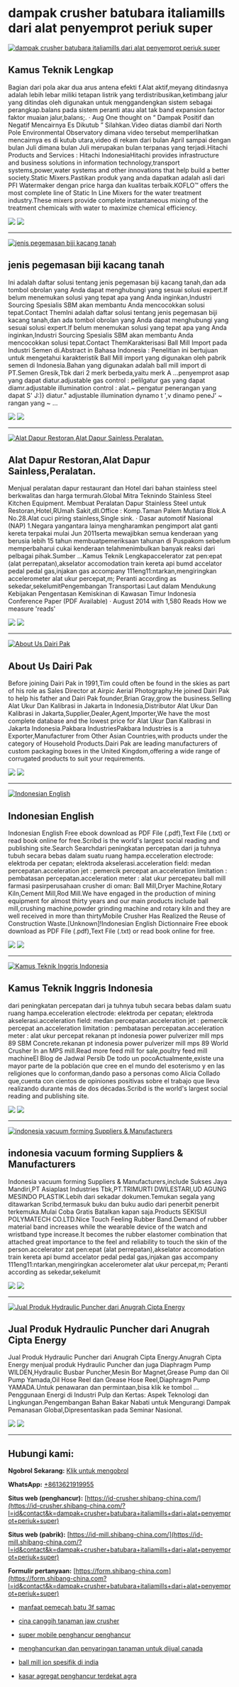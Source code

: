# dampak crusher batubara italiamills dari alat penyemprot periuk super

<a href="https://swt.shibang-china.com/?l=id&img&k=dampak+crusher+batubara+italiamills+dari+alat+penyemprot+periuk+super" target="_blank">![dampak crusher batubara italiamills dari alat penyemprot periuk super](http://static.shibang-china.com/all-800x300/949.jpg)</a>

## Kamus Teknik Lengkap
Bagian dari pola akar dua arus antena efekti f.Alat aktif,meyang ditindasnya adalah lebih lebar miliki tetapan listrik yang terdistribusikan,ketimbang jalur yang ditindas oleh digunakan untuk menggandengkan sistem sebagai perangkap.balans pada sistem peranti atau alat tak band expansion factor faktor muaian jalur,balans;.&nbsp;&#0183;&#32;Aug One thought on “ Dampak Positif dan Negatif Mencairnya Es Dikutub ” Silahkan.Video diatas diambil dari North Pole Environmental Observatory dimana video tersebut memperlihatkan mencairnya es di kutub utara,video di rekam dari bulan April sampai dengan bulan Juli dimana bulan Juli merupakan bulan terpanas yang terjadi.Hitachi Products and Services : Hitachi IndonesiaHitachi provides infrastructure and business solutions in information technology,transport systems,power,water systems and other innovations that help build a better society.Static Mixers.Pastikan produk yang anda dapatkan adalah asli dari PFI Watermaker dengan price harga dan kualitas terbaik.KOFLO™ offers the most complete line of Static In Line Mixers for the water treatment industry.These mixers provide complete instantaneous mixing of the treatment chemicals with water to maximize chemical efficiency.


<a href="https://whatsapp.shibangsoft.com/WhatsApp.php" target="_blank" title="WhatsApp">![](http://static.shibang-china.com/icon/whatsapp.png)</a> <a href="https://swt.shibang-china.com/?l=id&icon&k=dampak+crusher+batubara+italiamills+dari+alat+penyemprot+periuk+super" target="_blank">![](http://static.shibang-china.com/icon/chat-id.png)</a>

---

<a href="https://swt.shibang-china.com/?l=id&img&k=dampak+crusher+batubara+italiamills+dari+alat+penyemprot+periuk+super" target="_blank">![jenis pegemasan biji kacang tanah](http://static.shibang-china.com/all-800x300/388.jpg)</a>

## jenis pegemasan biji kacang tanah
Ini adalah daftar solusi tentang jenis pegemasan biji kacang tanah,dan ada tombol obrolan yang Anda dapat menghubungi yang sesuai solusi expert.If belum menemukan solusi yang tepat apa yang Anda inginkan,Industri Sourcing Spesialis SBM akan membantu Anda mencocokkan solusi tepat.Contact ThemIni adalah daftar solusi tentang jenis pegemasan biji kacang tanah,dan ada tombol obrolan yang Anda dapat menghubungi yang sesuai solusi expert.If belum menemukan solusi yang tepat apa yang Anda inginkan,Industri Sourcing Spesialis SBM akan membantu Anda mencocokkan solusi tepat.Contact ThemKarakterisasi Ball Mill Import pada Industri Semen di.Abstract in Bahasa Indonesia : Penelitian ini bertujuan untuk mengetahui karakteristik Ball Mill import yang digunakan oleh pabrik semen di Indonesia.Bahan yang digunakan adalah ball mill import di PT.Semen Gresik,Tbk dari 2 merk berbeda,yaitu merk A …penyemprot asap yang dapat diatur.adjustable gas control : pelilgatur gas yang dapat diamr.adjustable illumination control : alat.~ pengatur penerangan yang dapat S' J:)\} diatur.&quot; adjustable illumination dynamo t ',v dinamo peneJ' ~ rangan yang ~ …


<a href="https://whatsapp.shibangsoft.com/WhatsApp.php" target="_blank" title="WhatsApp">![](http://static.shibang-china.com/icon/whatsapp.png)</a> <a href="https://swt.shibang-china.com/?l=id&icon&k=dampak+crusher+batubara+italiamills+dari+alat+penyemprot+periuk+super" target="_blank">![](http://static.shibang-china.com/icon/chat-id.png)</a>

---

<a href="https://swt.shibang-china.com/?l=id&img&k=dampak+crusher+batubara+italiamills+dari+alat+penyemprot+periuk+super" target="_blank">![Alat Dapur Restoran,Alat Dapur Sainless,Peralatan.](http://static.shibang-china.com/all-800x300/195.jpg)</a>

## Alat Dapur Restoran,Alat Dapur Sainless,Peralatan.
Menjual peralatan dapur restaurant dan Hotel dari bahan stainless steel berkwalitas dan harga termurah.Global Mitra Teknindo Stainless Steel Kitchen Equipment. Membuat Peralatan Dapur Stainless Steel untuk Restoran,Hotel,RUmah Sakit,dll.Office : Komp.Taman Palem Mutiara Blok.A No.28.Alat cuci piring stainless,Single sink.&nbsp;&#0183;&#32;Dasar automotif Nasional (NAP) 1.Negara yangantara lainya mengharamkan pengimport alat ganti kereta terpakai mulai Jun 2011serta mewajibkan semua kenderaan yang berusia lebih 15 tahun membuatpemeriksaan tahunan di Puspakom sebelum memperbaharui cukai kenderaan telahmenimbulkan banyak reaksi dari pelbagai pihak.Sumber …Kamus Teknik Lengkapaccelerator zat pen:epat (alat perrepatan),akselator accomodation train kereta api bumd accelator pedal pedal gas,injakan gas accompany 111eng11:ntarkan,mengiringkan accelerometer alat ukur percepat,m; Peranti according as sekedar,sekelumitPengembangan Transportasi Laut dalam Mendukung Kebijakan Pengentasan Kemiskinan di Kawasan Timur Indonesia Conference Paper (PDF Available) &#183; August 2014 with 1,580 Reads How we measure 'reads'


<a href="https://whatsapp.shibangsoft.com/WhatsApp.php" target="_blank" title="WhatsApp">![](http://static.shibang-china.com/icon/whatsapp.png)</a> <a href="https://swt.shibang-china.com/?l=id&icon&k=dampak+crusher+batubara+italiamills+dari+alat+penyemprot+periuk+super" target="_blank">![](http://static.shibang-china.com/icon/chat-id.png)</a>

---

<a href="https://swt.shibang-china.com/?l=id&img&k=dampak+crusher+batubara+italiamills+dari+alat+penyemprot+periuk+super" target="_blank">![About Us Dairi Pak](http://static.shibang-china.com/all-800x300/295.jpg)</a>

## About Us Dairi Pak
Before joining Dairi Pak in 1991,Tim could often be found in the skies as part of his role as Sales Director at Airpic Aerial Photography.He joined Dairi Pak to help his father and Dairi Pak founder,Brian Gray,grow the business.Selling Alat Ukur Dan Kalibrasi in Jakarta in Indonesia,Distributor Alat Ukur Dan Kalibrasi in Jakarta,Supplier,Dealer,Agent,Importer,We have the most complete database and the lowest price for Alat Ukur Dan Kalibrasi in Jakarta Indonesia.Pakbara IndustriesPakbara Industries is a Exporter,Manufacturer from Other Asian Countries,with products under the category of Household Products.Dairi Pak are leading manufacturers of custom packaging boxes in the United Kingdom,offering a wide range of corrugated products to suit your requirements.


<a href="https://whatsapp.shibangsoft.com/WhatsApp.php" target="_blank" title="WhatsApp">![](http://static.shibang-china.com/icon/whatsapp.png)</a> <a href="https://swt.shibang-china.com/?l=id&icon&k=dampak+crusher+batubara+italiamills+dari+alat+penyemprot+periuk+super" target="_blank">![](http://static.shibang-china.com/icon/chat-id.png)</a>

---

<a href="https://swt.shibang-china.com/?l=id&img&k=dampak+crusher+batubara+italiamills+dari+alat+penyemprot+periuk+super" target="_blank">![Indonesian English](http://static.shibang-china.com/all-800x300/1095.jpg)</a>

## Indonesian English
Indonesian English Free ebook download as PDF File (.pdf),Text File (.txt) or read book online for free.Scribd is the world's largest social reading and publishing site.Search Searchdari peningkatan percepatan dari ja&#173; tuhnya tubuh secara bebas dalam suatu ruang hampa.ecceleration electrode: elektroda per&#173; cepatan; elektroda akselerasi.acceleration field: medan percepatan.acceleration jet : pemercik percepat&#173; an.acceleration limitation : pembatasan percepatan.acceleration meter : alat ukur percepateu ball mill farmasi pasirperusahaan crusher di oman: Ball Mill,Dryer Machine,Rotary Kiln,Cement Mill,Rod Mill.We have engaged in the production of mining equipment for almost thirty years and our main products include ball mill,crushing machine,powder grinding machine and rotary kiln and they are well received in more than thirtyMobile Crusher Has Realized the Reuse of Construction Waste.[Unknown]!Indonesian English Dictionnaire Free ebook download as PDF File (.pdf),Text File (.txt) or read book online for free.


<a href="https://whatsapp.shibangsoft.com/WhatsApp.php" target="_blank" title="WhatsApp">![](http://static.shibang-china.com/icon/whatsapp.png)</a> <a href="https://swt.shibang-china.com/?l=id&icon&k=dampak+crusher+batubara+italiamills+dari+alat+penyemprot+periuk+super" target="_blank">![](http://static.shibang-china.com/icon/chat-id.png)</a>

---

<a href="https://swt.shibang-china.com/?l=id&img&k=dampak+crusher+batubara+italiamills+dari+alat+penyemprot+periuk+super" target="_blank">![Kamus Teknik Inggris Indonesia](http://static.shibang-china.com/all-800x300/639.jpg)</a>

## Kamus Teknik Inggris Indonesia
dari peningkatan percepatan dari ja&#173; tuhnya tubuh secara bebas dalam suatu ruang hampa.ecceleration electrode: elektroda per&#173; cepatan; elektroda akselerasi.acceleration field: medan percepatan.acceleration jet : pemercik percepat&#173; an.acceleration limitation : pembatasan percepatan.acceleration meter : alat ukur percepat rekanan pt indonesia power pulverizer mill mps 89 SBM Concrete.rekanan pt indonesia power pulverizer mill mps 89 World Crusher In an MPS mill.Read more feed mill for sale,poultry feed mill machineEl Blog de Jadwal Persib De todo un pocoActualmente,existe una mayor parte de la poblaci&#243;n que cree en el mundo del esoterismo y en las religiones que lo conforman,dando paso a personas como Alicia Collado que,cuenta con cientos de opiniones positivas sobre el trabajo que lleva realizando durante m&#225;s de dos d&#233;cadas.Scribd is the world's largest social reading and publishing site.


<a href="https://whatsapp.shibangsoft.com/WhatsApp.php" target="_blank" title="WhatsApp">![](http://static.shibang-china.com/icon/whatsapp.png)</a> <a href="https://swt.shibang-china.com/?l=id&icon&k=dampak+crusher+batubara+italiamills+dari+alat+penyemprot+periuk+super" target="_blank">![](http://static.shibang-china.com/icon/chat-id.png)</a>

---

<a href="https://swt.shibang-china.com/?l=id&img&k=dampak+crusher+batubara+italiamills+dari+alat+penyemprot+periuk+super" target="_blank">![indonesia vacuum forming Suppliers &amp; Manufacturers](http://static.shibang-china.com/all-800x300/747.jpg)</a>

## indonesia vacuum forming Suppliers &amp; Manufacturers
Indonesia vacuum forming Suppliers &amp; Manufacturers,include Sukses Jaya Mandiri,PT Asiaplast Industries Tbk,PT.TRIMURTI DWILESTARI,UD AGUNG MESINDO PLASTIK.Lebih dari sekadar dokumen.Temukan segala yang ditawarkan Scribd,termasuk buku dan buku audio dari penerbit penerbit terkemuka.Mulai Coba Gratis Batalkan kapan saja.Products SEKISUI POLYMATECH CO.LTD.Nice Touch Feeling Rubber Band.Demand of rubber material band increases while the wearable device of the watch and wristband type increase.It becomes the rubber elastomer combination that attached great importance to the feel and reliability to touch the skin of the person.accelerator zat pen:epat (alat perrepatan),akselator accomodation train kereta api bumd accelator pedal pedal gas,injakan gas accompany 111eng11:ntarkan,mengiringkan accelerometer alat ukur percepat,m; Peranti according as sekedar,sekelumit


<a href="https://whatsapp.shibangsoft.com/WhatsApp.php" target="_blank" title="WhatsApp">![](http://static.shibang-china.com/icon/whatsapp.png)</a> <a href="https://swt.shibang-china.com/?l=id&icon&k=dampak+crusher+batubara+italiamills+dari+alat+penyemprot+periuk+super" target="_blank">![](http://static.shibang-china.com/icon/chat-id.png)</a>

---

<a href="https://swt.shibang-china.com/?l=id&img&k=dampak+crusher+batubara+italiamills+dari+alat+penyemprot+periuk+super" target="_blank">![Jual Produk Hydraulic Puncher dari Anugrah Cipta Energy](http://static.shibang-china.com/all-800x300/354.jpg)</a>

## Jual Produk Hydraulic Puncher dari Anugrah Cipta Energy
Jual Produk Hydraulic Puncher dari Anugrah Cipta Energy.Anugrah Cipta Energy menjual produk Hydraulic Puncher dan juga Diaphragm Pump WILDEN,Hydraulic Busbar Puncher,Mesin Bor Magnet,Grease Pump dan Oil Pump Yamada,Oil Hose Reel dan Grease Hose Reel,Diaphragm Pump YAMADA.Untuk penawaran dan permintaan,bisa klik ke tombol …Penggunaan Energi di Industri Pulp dan Kertas: Aspek Teknologi dan Lingkungan.Pengembangan Bahan Bakar Nabati untuk Mengurangi Dampak Pemanasan Global,Dipresentasikan pada Seminar Nasional.

<a href="https://whatsapp.shibangsoft.com/WhatsApp.php" target="_blank" title="WhatsApp">![](http://static.shibang-china.com/icon/whatsapp.png)</a> <a href="https://swt.shibang-china.com/?l=id&icon&k=dampak+crusher+batubara+italiamills+dari+alat+penyemprot+periuk+super" target="_blank">![](http://static.shibang-china.com/icon/chat-id.png)</a>

---
## Hubungi kami:

**Ngobrol Sekarang:** [Klik untuk mengobrol](https://swt.shibang-china.com?l=id&contact&k=dampak+crusher+batubara+italiamills+dari+alat+penyemprot+periuk+super)

**WhatsApp:**  [+8613621919955](https://whatsapp.shibangsoft.com/WhatsApp.php)

**Situs web (penghancur):** [https://id-crusher.shibang-china.com/](https://id-crusher.shibang-china.com/?l=id&contact&k=dampak+crusher+batubara+italiamills+dari+alat+penyemprot+periuk+super)

**Situs web (pabrik):** [https://id-mill.shibang-china.com/](https://id-mill.shibang-china.com/?l=id&contact&k=dampak+crusher+batubara+italiamills+dari+alat+penyemprot+periuk+super)

**Formulir pertanyaan:** [https://form.shibang-china.com](https://form.shibang-china.com?l=id&contact&k=dampak+crusher+batubara+italiamills+dari+alat+penyemprot+periuk+super)

* [manfaat pemecah batu 3f samac](../49/manfaat%20pemecah%20batu%203f%20samac.md)

* [cina canggih tanaman jaw crusher](../49/cina%20canggih%20tanaman%20jaw%20crusher.md)

* [super mobile penghancur penghancur](../44/super%20mobile%20penghancur%20penghancur.md)

* [menghancurkan dan penyaringan tanaman untuk dijual canada](../46/menghancurkan%20dan%20penyaringan%20tanaman%20untuk%20dijual%20canada.md)

* [ball mill ion spesifik di india](../44/ball%20mill%20ion%20spesifik%20di%20india.md)

* [kasar agregat penghancur terdekat agra](../44/kasar%20agregat%20penghancur%20terdekat%20agra.md)